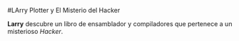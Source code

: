 
#LArry Plotter y El Misterio del Hacker

**Larry** descubre un libro de ensamblador y compiladores que pertenece a un
misterioso *Hacker*.